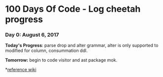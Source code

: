 # 100 Days Of Code - Log cheetah progress

### Day 0: August 6, 2017

**Today's Progress**: parse drop and alter grammar, alter is only supported to modified for column, consummation ddl.

**Tomorrow:** begin to code visitor and ast package mok.

*[reference wiki](https://en.wikipedia.org/wiki/Data_definition_language#DROP_statement)